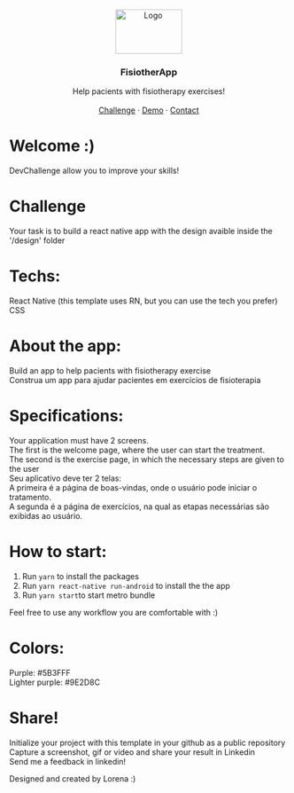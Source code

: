 <br />
<p align="center">
  <a href="https://github.com/Lorenalgm/">
    <img src="https://trello-attachments.s3.amazonaws.com/590fa896d2d25e50583de620/454x230/b4f0ac806028e2f622659cfdf6f8201b/Deepin_Screenshot_selecionar_%C3%A1rea_20200516205201.png" alt="Logo" width="120" height="80">
  </a>

  <h3 align="center">FisiotherApp</h3>

  <p align="center">
    Help pacients with fisiotherapy exercises!
       <br />
    <br />
    <a href="https://github.com/Lorenalgm/fisiotheapp">Challenge</a>
    ·
    <a href="https://www.figma.com/file/uXypa05KY3xRC1cZbhqXAJ/FisiotherApp?node-id=2%3A185">Demo</a>
    ·
    <a href="https://www.linkedin.com/in/lorenagmontes/">Contact</a>
  </p>
</p>



# Welcome :)
DevChallenge allow you to improve your skills!

# Challenge
Your task is to build a react native app with the design avaible inside the '/design' folder

# Techs: 
React Native (this template uses RN, but you can use the tech you prefer)<br>
CSS

# About the app: 
Build an app to help pacients with fisiotherapy exercise<br>
Construa um app para ajudar pacientes em exercícios de fisioterapia

# Specifications:
Your application must have 2 screens.<br>
The first is the welcome page, where the user can start the treatment.<br>
The second is the exercise page, in which the necessary steps are given to the user
<br>
Seu aplicativo deve ter 2 telas:<br>
A primeira é a página de boas-vindas, onde o usuário pode iniciar o tratamento.<br>
A segunda é a página de exercícios, na qual as etapas necessárias são exibidas ao usuário.<br>

# How to start:
1. Run ```yarn``` to install the packages
2. Run ```yarn react-native run-android``` to install the the app
3. Run ```yarn start```to start metro bundle

Feel free to use any workflow you are comfortable with :)

# Colors:
Purple: #5B3FFF<br>
Lighter purple: #9E2D8C

# Share!
Initialize your project with this template in your github as a public repository<br>
Capture a screenshot, gif or video and share your result in Linkedin<br>
Send me a feedback in linkedin!<br>

Designed and created by Lorena :)
